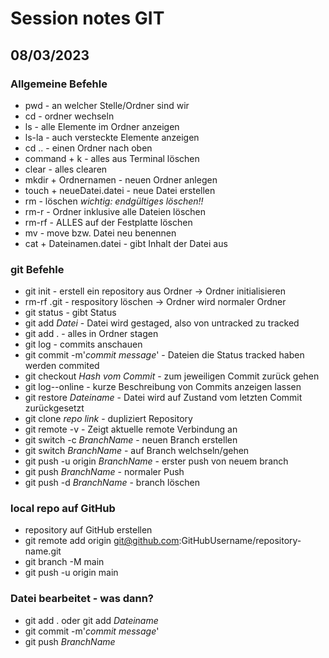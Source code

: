 # Session notes GIT

## 08/03/2023

### Allgemeine Befehle

- pwd - an welcher Stelle/Ordner sind wir
- cd - ordner wechseln
- ls - alle Elemente im Ordner anzeigen
- ls-la - auch versteckte Elemente anzeigen
- cd .. - einen Ordner nach oben
- command + k - alles aus Terminal löschen
- clear - alles clearen
- mkdir + Ordnernamen - neuen Ordner anlegen
- touch + neueDatei.datei - neue Datei erstellen
- rm - löschen _wichtig: endgültiges löschen!!_
- rm-r - Ordner inklusive alle Dateien löschen
- rm-rf - ALLES auf der Festplatte löschen
- mv - move bzw. Datei neu benennen
- cat + Dateinamen.datei - gibt Inhalt der Datei aus

### git Befehle

- git init - erstell ein repository aus Ordner -> Ordner initialisieren
- rm-rf .git - respository löschen -> Ordner wird normaler Ordner
- git status - gibt Status
- git add _Datei_ - Datei wird gestaged, also von untracked zu tracked
- git add . - alles in Ordner stagen
- git log - commits anschauen
- git commit -m'_commit message_' - Dateien die Status tracked haben werden commited
- git checkout _Hash vom Commit_ - zum jeweiligen Commit zurück gehen
- git log--online - kurze Beschreibung von Commits anzeigen lassen
- git restore _Dateiname_ - Datei wird auf Zustand vom letzten Commit zurückgesetzt
- git clone _repo link_ - dupliziert Repository
- git remote -v - Zeigt aktuelle remote Verbindung an
- git switch -c _BranchName_ - neuen Branch erstellen
- git switch _BranchName_ - auf Branch welchseln/gehen
- git push -u origin _BranchName_ - erster push von neuem branch
- git push _BranchName_ - normaler Push
- git push -d _BranchName_ - branch löschen

### local repo auf GitHub

- repository auf GitHub erstellen
- git remote add origin git@github.com:GitHubUsername/repository-name.git
- git branch -M main
- git push -u origin main

### Datei bearbeitet - was dann?

- git add . oder git add _Dateiname_
- git commit -m'_commit message_'
- git push _BranchName_
